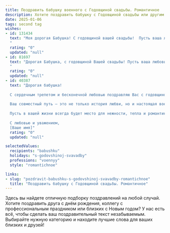 ```yaml
---
title: Поздравить бабушку военного с Годовщиной свадьбы. Романтичное
description: Хотите поздравить бабушку с Годовщиной свадьбы или другим праздником? Наш ИИ создаст незабываемое поздравление, а вы обязательно выделитесь среди других.  
date: 2025-01-06
tags: second tag
wishes:
- id: 131434
  text: "Моя дорогая Бабушка! С годовщиной вашей свадьбы!  Пусть ваша любовь, закаленная годами службы и верности, как крепкая военная сталь, сияет всё ярче с каждым годом.  Желаю вам ещё долгих лет счастья, нежности и взаимного обожания! Пусть каждый ваш день будет полон радости и тепла, как объятия любимого человека.  С юбилеем!
  "
  rating: "0"
  updated: "null"
- id: 81697
  text: "Дорогая Бабушка, с годовщиной Вашей свадьбы! Пусть ваша любовь, закаленная годами службы, остаётся такой же крепкой и нежной, как в тот день, когда Вы обменялись клятвами. Желаю вам ещё долгих лет счастливой жизни,  полной любви и радости!
  "
  rating: "0"
  updated: "null"
- id: 40387
  text: "Дорогая бабушка!
  
  С сердечным трепетом и бесконечной любовью поздравляю Вас с годовщиной свадьбы! Вы и Ваш любимый стали символом стойкости, верности и истинного счастья.
  
  Ваш совместный путь — это не только история любви, но и настоящая военная доблесть, где каждый день был сражением за счастье и уют в семье. Ваша преданность друг другу, как крепкая армейская связь, служит примером для всех нас. Вы показали, что истинная любовь преодолевает любые преграды и становится опорой в трудные времена.
  
  Пусть в вашей жизни всегда будет место для нежности, тепла и романтики. Желаю вам крепкого здоровья, бесконечной радости и новых совместных побед! Пусть ваши сердца бьются в унисон, а каждый день дарит удивительные моменты, полные счастливых воспоминаний.
  
  С любовью и уважением,
  [Ваше имя]"
  rating: "0"
  updated: "null"

selectedValues:
  recipients: "babushku"
  holidays: "s-godovshinoj-svavadby"
  professions: "voennyy"
  style: "romantichnoe"

links:
- slug: "pozdravit-babushku-s-godovshinoj-svavadby-romantichnoe"
  title: "Поздравить бабушку с Годовщиной свадьбы. Романтичное"
---
```


Здесь вы найдете отличную подборку поздравлений на любой случай.
Хотите поздравить друга с днём рождения, коллегу с профессиональным праздником или близких с Новым годом? У нас есть всё, чтобы сделать ваш поздравительный текст незабываемым. Выбирайте нужную категорию и находите лучшие слова для ваших близких и друзей!
